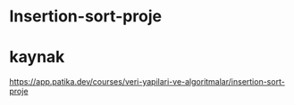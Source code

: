 # Insertion-sort-proje

# kaynak
https://app.patika.dev/courses/veri-yapilari-ve-algoritmalar/insertion-sort-proje

